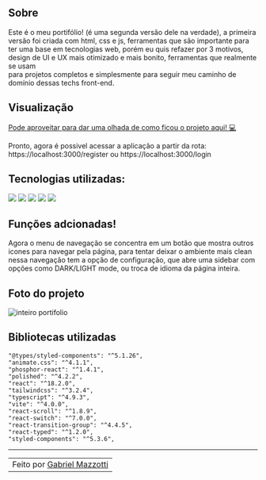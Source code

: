 ## Sobre

Este é o meu portifólio! (é uma segunda versão dele na verdade), a primeira versão foi criada com html, css e js, ferramentas que são importante para<br>
ter uma base em tecnologias web, porém eu quis refazer por 3 motivos, design de UI e UX mais otimizado e mais bonito, ferramentas que realmente se usam<br>
para projetos completos e simplesmente para seguir meu caminho de domínio dessas techs front-end.

## Visualização
<a href="https://gabrielmazzotti.vercel.app/">Pode aproveitar para dar uma olhada de como ficou o projeto aqui! 💻</a>

Pronto, agora é possivel acessar a aplicação a partir da rota: https://localhost:3000/register ou https://localhost:3000/login


## Tecnologias utilizadas:

<div>
    <img src="https://img.shields.io/badge/TYPESCRIPT-E34F26?style=for-the-badge&logo=typescript&logoColor=white" />
    <img src="https://img.shields.io/badge/TAILWINDCSS-1572B6?style=for-the-badge&logo=tailwindcss&logoColor=white" />
    <img src="https://img.shields.io/badge/REACT-F7DF1E?style=for-the-badge&logo=reactjs&logoColor=black" /> 
    <img src="https://img.shields.io/badge/VITE-339933?style=for-the-badge&logo=vite&logoColor=black" /> 
    <img src="https://img.shields.io/badge/PHOSPHORICONS-FFF?style=for-the-badge&logo=phosphoricons&logoColor=black" /> 
  
          
          
</div>

## Funções adcionadas! <br>

Agora o menu de navegação se concentra em um botão que mostra outros icones para navegar pela página, para tentar deixar o ambiente mais clean<br>
nessa navegação tem a opção de configuração, que abre uma sidebar com opções como DARK/LIGHT mode, ou troca de idioma da página inteira.

## Foto do projeto

![inteiro portifolio](https://user-images.githubusercontent.com/70278577/216828538-7216355a-c202-4ef9-8836-3a22bdd62fcc.png)


## Bibliotecas utilizadas
    
    "@types/styled-components": "^5.1.26",
    "animate.css": "^4.1.1",
    "phosphor-react": "^1.4.1",
    "polished": "^4.2.2",
    "react": "^18.2.0",
    "tailwindcss": "^3.2.4",
    "typescript": "^4.9.3",
    "vite": "^4.0.0",
    "react-scroll": "^1.8.9",
    "react-switch": "^7.0.0",
    "react-transition-group": "^4.4.5",
    "react-typed": "^1.2.0",
    "styled-components": "^5.3.6",
---

<table>
    <td>
      Feito por <a href="https://github.com/Mazzotti1">Gabriel Mazzotti</a>
    </td>
</table>

